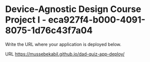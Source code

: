 # Device-Agnostic Design Course Project I - eca927f4-b000-4091-8075-1d76c43f7a04

Write the URL where your application is deployed below.

URL https://mussebekabil.github.io/dad-quiz-app-deploy/
